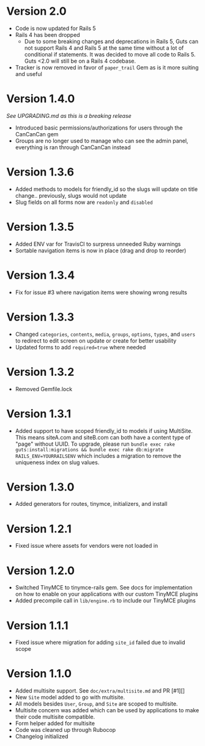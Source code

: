 # Version 2.0

+ Code is now updated for Rails 5
+ Rails 4 has been dropped
  + Due to some breaking changes and deprecations in Rails 5, Guts can not support Rails 4 and Rails 5 at the same time without a lot of conditional if statements. It was decided to move all code to Rails 5. Guts <2.0 will still be on a Rails 4 codebase.
+ Tracker is now removed in favor of `paper_trail` Gem as is it more suiting and useful

# Version 1.4.0
*See UPGRADING.md as this is a breaking release*

+ Introduced basic permissions/authorizations for users through the CanCanCan gem
+ Groups are no longer used to manage who can see the admin panel, everything is ran through CanCanCan instead

# Version 1.3.6

+ Added methods to models for friendly_id so the slugs will update on title change.. previously, slugs would not update
+ Slug fields on all forms now are `readonly` and `disabled`

# Version 1.3.5

+ Added ENV var for TravisCI to surpress unneeded Ruby warnings
+ Sortable navigation items is now in place (drag and drop to reorder)

# Version 1.3.4

+ Fix for issue #3 where navigation items were showing wrong results

# Version 1.3.3

+ Changed `categories`, `contents`, `media`, `groups`, `options`, `types`, and `users` to redirect to edit screen on update or create for better usability
+ Updated forms to add `required=true` where needed

# Version 1.3.2

+ Removed Gemfile.lock

# Version 1.3.1

+ Added support to have scoped friendly_id to models if using MultiSite. This means siteA.com and siteB.com can both have a content type of "page" without UUID. To upgrade, please run `bundle exec rake guts:install:migrations && bundle exec rake db:migrate RAILS_ENV=YOURRAILSENV` which includes a migration to remove the uniqueness index on slug values.

# Version 1.3.0

+ Added generators for routes, tinymce, initializers, and install

# Version 1.2.1

+ Fixed issue where assets for vendors were not loaded in

# Version 1.2.0

+ Switched TinyMCE to tinymce-rails gem. See docs for implementation on how to enable on your applications with our custom TinyMCE plugins
+ Added precompile call in `lib/engine.rb` to include our TinyMCE plugins

# Version 1.1.1

+ Fixed issue where migration for adding `site_id` failed due to invalid scope

# Version 1.1.0

+ Added multisite support. See `doc/extra/multisite.md` and PR [#1][]
+ New `Site` model added to go with multisite.
+ All models besides `User`, `Group`, and `Site` are scoped to multisite.
+ Multisite concern was added which can be used by applications to make their code multisite compatible.
+ Form helper added for multisite
+ Code was cleaned up through Rubocop
+ Changelog initialized
